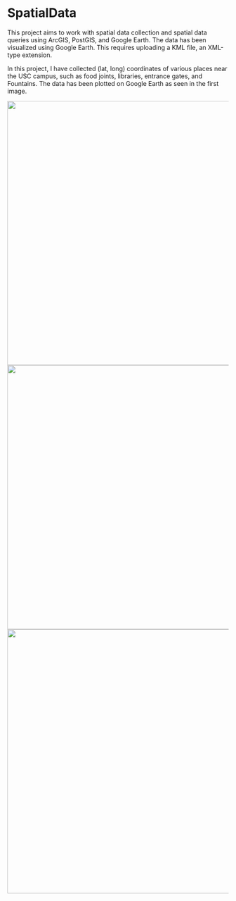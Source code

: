 # SpatialData

This project aims to work with spatial data collection and spatial data queries using ArcGIS, PostGIS, and Google Earth. The data has been visualized using Google Earth. This requires uploading a KML file, an XML-type extension. 

In this project, I have collected (lat, long) coordinates of various places near the USC campus, such as food joints, libraries, entrance gates, and Fountains. The data has been plotted on Google Earth as seen in the first image.


<img src="https://github.com/yashhjaggi1998/SpatialData/blob/main/step3.png" data-canonical-src="https://github.com/yashhjaggi1998/SpatialData/blob/main/step3.png" width="600" height="600" />

<img src="https://github.com/yashhjaggi1998/SpatialData/blob/main/step5.png" data-canonical-src="https://github.com/yashhjaggi1998/SpatialData/blob/main/step5.png" width="600" height="600" />

<img src="https://github.com/yashhjaggi1998/SpatialData/blob/main/step7.png" data-canonical-src="https://github.com/yashhjaggi1998/SpatialData/blob/main/step7.png" width="600" height="600" />

